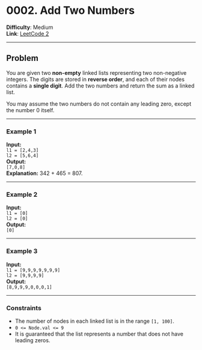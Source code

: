 # 0002. Add Two Numbers

**Difficulty**: Medium  
**Link**: [LeetCode 2](https://leetcode.com/problems/add-two-numbers/)

---

## Problem

You are given two **non-empty** linked lists representing two non-negative integers. The digits are stored in **reverse order**, and each of their nodes contains a **single digit**. Add the two numbers and return the sum as a linked list.

You may assume the two numbers do not contain any leading zero, except the number 0 itself.

---

### **Example 1**

**Input:**  
`l1 = [2,4,3]`  
`l2 = [5,6,4]`  
**Output:**  
`[7,0,8]`  
**Explanation:** 342 + 465 = 807.

---

### **Example 2**

**Input:**  
`l1 = [0]`  
`l2 = [0]`  
**Output:**  
`[0]`

---

### **Example 3**

**Input:**  
`l1 = [9,9,9,9,9,9,9]`  
`l2 = [9,9,9,9]`  
**Output:**  
`[8,9,9,9,0,0,0,1]`

---

### **Constraints**

- The number of nodes in each linked list is in the range `[1, 100]`.
- `0 <= Node.val <= 9`
- It is guaranteed that the list represents a number that does not have leading zeros.

